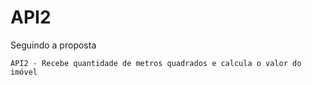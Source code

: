 # API2

Seguindo a proposta
```
API2 - Recebe quantidade de metros quadrados e calcula o valor do imóvel
```
